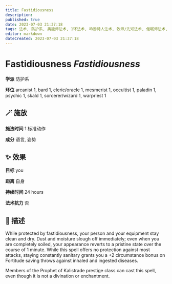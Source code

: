 ```yaml
---
title: Fastidiousness
description: 
published: true
date: 2023-07-03 21:37:18
tags: 法术, 防护系, 奥能师法术, 1环法术, 吟游诗人法术, 牧师/先知法术, 催眠师法术, 秘学士法术, 圣武士法术, 异能者法术, 歌者法术, 法师/术士法术, 战斗祭司法术
editor: markdown
dateCreated: 2023-07-03 21:37:18
---
```


# **Fastidiousness** *Fastidiousness*

**学派** 防护系 

**环位** arcanist 1, bard 1, cleric/oracle 1, mesmerist 1, occultist 1, paladin 1, psychic 1, skald 1, sorcerer/wizard 1, warpriest 1

## 🪄 施放

**施法时间** 1 标准动作

**成分** 语言, 姿势

## ✨ 效果 

**目标** you 

**距离** 自身  

**持续时间** 24 hours 

**法术抗力** 否

## 📖 描述

While protected by fastidiousness, your person and your equipment stay clean and dry. Dust and moisture slough off immediately; even when you are completely soiled, your appearance reverts to a pristine state over the course of 1 minute. While this spell offers no protection against most attacks, staying constantly sanitary grants you a +2 circumstance bonus on Fortitude saving throws against inhaled and ingested diseases.

Members of the Prophet of Kalistrade prestige class can cast this spell, even though it is not a divination or enchantment.
    